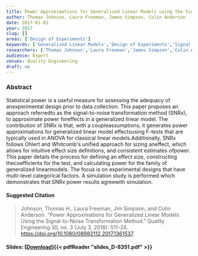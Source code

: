 ```yaml
---
title: Power Approximations for Generalized Linear Models using the Signal-to-Noise Transformation Method
author: Thomas Johnson, Laura Freeman, James Simpson, Colin Anderson
date: 2017-01-01
year: 2017
slug: []
areas: ['Design of Experiments']
keywords: ['Generalized Linear Models','Design of Experiments','Signal to Noise Ratio','Test Adequacy']
researchers: ['Thomas Johnson','Laura Freeman','James Simpson','Colin Anderson']
audience: Expert
venues: Quality Engineering
draft: no
---
```




### Abstract
Statistical power is a useful measure for assessing the adequacy of anexperimental design prior to data collection. This paper proposes an approach referredto as the signal-to-noise transformation method (SNRx), to approximate power foreffects in a generalized linear model. The contribution of SNRx is that, with a coupleassumptions, it generates power approximations for generalized linear model effectsusing F-tests that are typically used in ANOVA for classical linear models.Additionally, SNRx follows Ohlert and Whitcomb's unified approach for sizing aneffect, which allows for intuitive effect size definitions, and consistent estimates ofpower. This paper details the process for defining an effect size, constructing thecoefficients for the test, and calculating power for the family of generalized linearmodels. The focus is on experimental designs that have multi-level categorical factors. A simulation study is performed which demonstrates that SNRx power results agreewith simulation.

#### Suggested Citation
> Johnson, Thomas H., Laura Freeman, Jim Simpson, and Colin Anderson. “Power Approximations for Generalized Linear Models Using the Signal-to-Noise Transformation Method.” Quality Engineering 30, no. 3 (July 3, 2018): 511–24. https://doi.org/10.1080/08982112.2017.1361537.

#### Slides: [[Download](slides_D-8351.pdf)]{{< pdfReader "slides_D-8351.pdf" >}}




